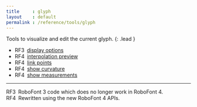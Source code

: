 ```yaml
---
title     : glyph
layout    : default
permalink : /reference/tools/glyph
---
```


Tools to visualize and edit the current glyph.
{: .lead }

- <span class="badge text-bg-danger  rounded-0">RF3</span> [display options](display-options)
- <span class="badge text-bg-success rounded-0">RF4</span> [interpolation preview](interpolation-preview)
- <span class="badge text-bg-success rounded-0">RF4</span> [link points](link-points)
- <span class="badge text-bg-success rounded-0">RF4</span> [show curvature](show-curvature)
- <span class="badge text-bg-success rounded-0">RF4</span> [show measurements](show-measurements)

- - -

<span class="badge text-bg-danger  rounded-0">RF3</span> RoboFont 3 code which does no longer work in RoboFont 4.  
<span class="badge text-bg-success rounded-0">RF4</span> Rewritten using the new RoboFont 4 APIs.  
